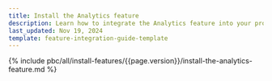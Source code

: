 ```yaml
---
title: Install the Analytics feature
description: Learn how to integrate the Analytics feature into your project
last_updated: Nov 19, 2024
template: feature-integration-guide-template
---
```


{% include pbc/all/install-features/{{page.version}}/install-the-analytics-feature.md %} <!-- To edit, see /_includes/pbc/all/install-features/202410.0/install-the-analytics-feature.md -->

